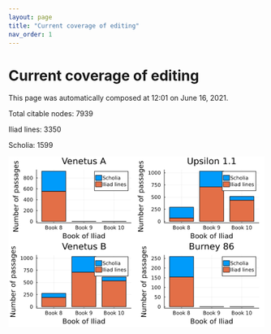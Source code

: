 ```yaml
---
layout: page
title: "Current coverage of editing"
nav_order: 1
---
```



# Current coverage of editing

This page was automatically composed at 12:01 on June 16, 2021.

Total citable nodes: 7939

Iliad lines: 3350

Scholia: 1599

![Summary of coverage](./coverage.png)